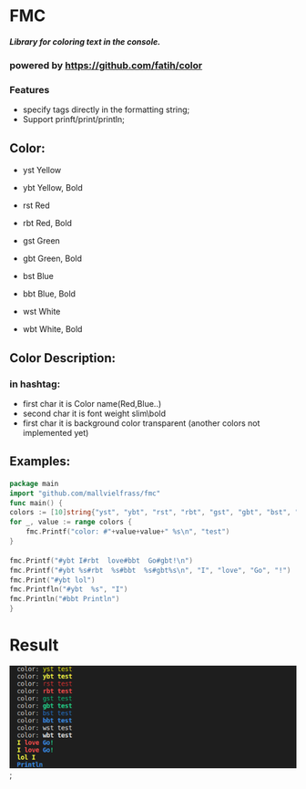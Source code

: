

# FMC
##### Library  for coloring text in the console.
### powered by https://github.com/fatih/color
### Features

- specify tags directly in the formatting string;
- Support prinft/print/println;
## Color:
-	yst    Yellow
-	ybt    Yellow, Bold

-	rst   Red
-	rbt    Red, Bold

-	gst    Green
-	gbt    Green, Bold

-	bst    Blue
-	bbt    Blue, Bold

-	wst    White
-	wbt    White, Bold
## Color Description:
### in hashtag:
- first char it is Color name(Red,Blue..)
- second char it is font weight slim\bold
- first char it is background color transparent (another colors not implemented yet)
## Examples:
```go
package main
import "github.com/mallvielfrass/fmc"
func main() {
colors := [10]string{"yst", "ybt", "rst", "rbt", "gst", "gbt", "bst", "bbt", "wst", "wbt"}
for _, value := range colors {
	fmc.Printf("color: #"+value+value+" %s\n", "test")
}

fmc.Printf("#ybt I#rbt  love#bbt  Go#gbt!\n")
fmc.Printf("#ybt %s#rbt  %s#bbt  %s#gbt%s\n", "I", "love", "Go", "!")
fmc.Print("#ybt lol")
fmc.Printfln("#ybt  %s", "I")
fmc.Println("#bbt Println")
}
```
# Result

[![Result](https://raw.githubusercontent.com/mallvielfrass/coloredPrint/main/fmc/scrot_2021-01-22-10_1920x1080.png "Result")](https://raw.githubusercontent.com/mallvielfrass/coloredPrint/main/fmc/scrot_2021-01-22-10_1920x1080.png "Result");


